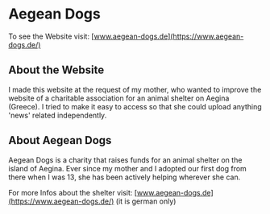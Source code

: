 # Aegean Dogs

To see the Website visit: [www.aegean-dogs.de](https://www.aegean-dogs.de/)

## About the Website

I made this website at the request of my mother, who wanted to improve the website of a charitable association for an animal shelter on Aegina (Greece).
I tried to make it easy to access so that she could upload anything 'news' related independently. 

## About Aegean Dogs

Aegean Dogs is a charity that raises funds for an animal shelter on the island of Aegina. 
Ever since my mother and I adopted our first dog from there when I was 13, she has been actively helping wherever she can.

For more Infos about the shelter visit: [www.aegean-dogs.de](https://www.aegean-dogs.de/) (it is german only)
